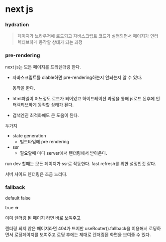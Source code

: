 # next js

### hydration

> 페이지가 브라우저에 로드되고 자바스크립트 코드가 실행되면서 페이지가 인터렉티브하게 동작할 상태가 되는 과정

### pre-rendering

next js는 모든 페이지를 프리렌더링 한다.

- 자바스크립트를 diable하면 pre-rendering하는지 안되는지 알 수 있다.

  동작을 한다.

- html파일이 어느정도 로드가 되어있고 하이드레이션 과정을 통해 js로드 된후에 인터렉티브하게 동작할 상태가 된다.

- 검색엔진 최적화에도 큰 도움이 된다.

두가지

- state generation
  - 빌드타임에 pre rendering
- ssr
  - 필요할때 마다 server에서 렌더링해서 받아온다.



run dev 할때는 모든 페이지가 ssr로 작동한다. fast refresh를 위한 설정인것 같다.

서버 사이드 렌더링은 조금 느리다.

### fallback

default false

true =>

이미 렌더링 된 페이지 라면 바로 보여주고

렌더링 되지 않은 페이지라면 404가 뜨지만 useRouter().fallback을 이용해서 로딩하면서 로딩페이지를 보여주고 로딩 후에는 제대로 렌더링된 화면을 보여줄 수 있다.

 

